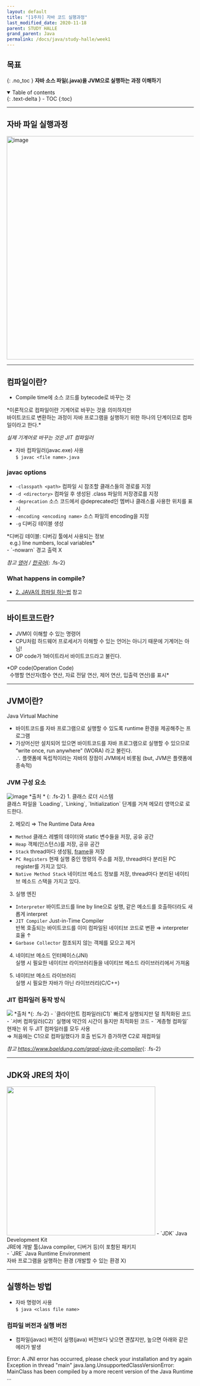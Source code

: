 ```yaml
---
layout: default
title: "[1주차] 자바 코드 실행과정"
last_modified_date: 2020-11-18
parent: STUDY HALLE
grand_parent: Java
permalink: /docs/java/study-halle/week1
---
```


## 목표
{: .no_toc }
**자바 소스 파일(.java)을 JVM으로 실행하는 과정 이해하기**

<details open markdown="block">
  <summary>
    Table of contents
  </summary>
  {: .text-delta }
- TOC
{:toc}
</details>

---

## 자바 파일 실행과정
<img width="600" alt="image" src="https://user-images.githubusercontent.com/30143099/99238453-1677d400-283d-11eb-9a8c-30c399370586.png"> 

---

## 컴파일이란?
- Compile time에 소스 코드를 bytecode로 바꾸는 것
<div class="code-example" markdown="1">
*이론적으로 컴파일이란 기계어로 바꾸는 것을 의미하지만<br>
바이트코드로 변환하는 과정이 자바 프로그램을 실행하기 위한 하나의 단계이므로 컴파일이라고 한다.*

*실제 기계어로 바꾸는 것은 JIT 컴파일러*
</div>

- 자바 컴파일러(javac.exe) 사용<br>
`$ javac <file name>.java`

### javac options
- `-classpath <path>` 컴파일 시 참조할 클래스들의 경로를 지정
- `-d <directory>` 컴파일 후 생성된 .class 파일의 저장경로를 지정
- `-deprecation` 소스 코드에서 @deprecated인 멤버나 클래스를 사용한 위치를 표시
- `-encoding <encoding name>` 소스 파일의 encoding을 지정
- `-g` 디버깅 테이블 생성
<div class="code-example" markdown="1">
*디버깅 테이블: 디버깅 툴에서 사용되는 정보<br>
&nbsp; e.g.) line numbers, local variables*
</div>
- `-nowarn` 경고 출력 X

*참고 [영어](http://www.cs.yorku.ca/tech/other/java/docs/tooldocs/solaris/javac.html#:~:text=The%20javac%20command%20compiles%20Java,to%20interprete%20the%20Java%20bytecodes.&text=Unless%20you%20specify%20the%20%2Dd,as%20the%20corresponding%20source%20file)
/ [한국어](http://digital2u.co.kr/board/form/view/java/1199/1/0)*{: .fs-2}

### What happens in compile?
- [2. JAVA의 컴파일 하는법](https://catch-me-java.tistory.com/9) 참고

---

## 바이트코드란?
- JVM이 이해할 수 있는 명령어
- CPU처럼 하드웨어 프로세서가 이해할 수 있는 언어는 아니기 때문에 기계어는 아님!
- OP code가 1바이트라서 바이트코드라고 불린다.
<div class="code-example" markdown="1">
*OP code(Operation Code)<br>
&nbsp; 수행할 연산자(함수 연산, 자료 전달 연산, 제어 연산, 입출력 연산)를 표시*
</div>

---

## JVM이란?
Java Virtual Machine
- 바이트코드를 자바 프로그램으로 실행할 수 있도록 runtime 환경을 제공해주는 프로그램
- 가상머신만 설치되어 있으면 바이트코드를 자바 프로그램으로 실행할 수 있으므로 “write once, run anywhere” (WORA) 라고 불린다.<br>
  ∴ 플랫폼에 독립적이라는 자바의 장점이 JVM에서 비롯됨 (but, JVM은 플랫폼에 종속적)

### JVM 구성 요소
<img alt="image" src="https://miro.medium.com/max/1400/1*tve0gLb0il_4eY2IYlvuaw.png">
*출처 <https://medium.com/swlh/internals-of-compiler-and-jvm-f4d4dfd7092b>*
{: .fs-2}
1. 클래스 로더 시스템<br>
클래스 파일을 `Loading`, `Linking`, `Initialization` 단계를 거쳐 메모리 영역으로 로드한다.

2. 메모리 ⇒ The Runtime Data Area<br>
 - `Method` 클래스 레벨의 데이터와 static 변수들을 저장, 공유 공간
 - `Heap` 객체(인스턴스)를 저장, 공유 공간
 - `Stack` thread마다 생성됨, [frame](https://johngrib.github.io/wiki/jvm-stack/)을 저장
 - `PC Registers` 현재 실행 중인 명령의 주소를 저장, thread마다 분리된 PC register를 가지고 있다.
 - `Native Method Stack` 네이티브 메소드 정보를 저장, thread마다 분리된 네이티브 메소드 스택을 가지고 있다.

3. 실행 엔진
 - `Interpreter` 바이트코드를 line by line으로 실행, 같은 메소드를 호출하더라도 새롭게 interpret
 - `JIT Compiler` Just-in-Time Compiler<br>
   반복 호출되는 바이트코드를 이미 컴파일된 네이티브 코드로 변환 ⇒ interpreter 효율 ↑
 - `Garbase Collector` 참조되지 않는 객체를 모으고 제거
 
4. 네이티브 메소드 인터페이스(JNI)<br>
실행 시 필요한 네이티브 라이브러리들을 네이티브 메소드 라이브러리에서 가져옴

5. 네이티브 메소드 라이브러리<br>
실행 시 필요한 자바가 아닌 라이브러리(C/C++)


### JIT 컴파일러 동작 방식
<img src="https://user-images.githubusercontent.com/30143099/99388219-9626a100-2918-11eb-8e0a-8b5bd557bcdd.png">
*출처 <https://en.wikibooks.org/wiki/Java_Programming/The_Java_Platform>*{: .fs-2}
- `클라이언트 컴파일러(C1)` 빠르게 실행되지만 덜 최적화된 코드
- `서버 컴파일러(C2)` 실행에 약간의 시간이 들지만 최적화된 코드
- `계층형 컴파일` 현재는 위 두 JIT 컴파일러를 모두 사용<br>
   ⇒ 처음에는 C1으로 컴파일했다가 호출 빈도가 증가하면 C2로 재컴파일

*참고 <https://www.baeldung.com/graal-java-jit-compiler>*{: .fs-2}

---

## JDK와 JRE의 차이
<img width="400px" src="https://user-images.githubusercontent.com/30143099/99476286-96b04d80-2993-11eb-9985-6b305479a6b8.png">
- `JDK` Java Development Kit<br>
   JRE에 개발 툴(Java compiler, 디버거 등)이 포함된 패키지<br>
- `JRE` Java Runtime Environment<br>
   자바 프로그램을 실행하는 환경 (개발할 수 있는 환경 X)

---

## 실행하는 방법
- 자바 명령어 사용<br>
`$ java <class file name>`

### 컴파일 버전과 실행 버전
- 컴파일(javac) 버전이 실행(java) 버전보다 낮으면 괜찮지만, 높으면 아래와 같은 에러가 발생
<div class="code-example" markdown="1">
Error: A JNI error has occurred, please check your installation and try again Exception in thread "main" java.lang.UnsupportedClassVersionError: MainClass has been compiled by a more recent version of the Java Runtime ... 
</div>